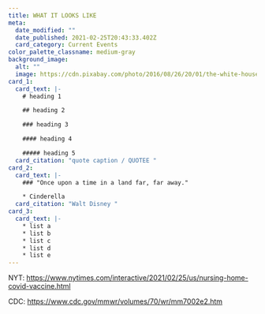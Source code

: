 ```yaml
---
title: WHAT IT LOOKS LIKE
meta:
  date_modified: ""
  date_published: 2021-02-25T20:43:33.402Z
  card_category: Current Events
color_palette_classname: medium-gray
background_image:
  alt: ""
  image: https://cdn.pixabay.com/photo/2016/08/26/20/01/the-white-house-1623005__480.jpg
card_1:
  card_text: |-
    # heading 1

    ## heading 2

    ### heading 3

    #### heading 4

    ##### heading 5
  card_citation: "quote caption / QUOTEE "
card_2:
  card_text: |-
    ### "Once upon a time in a land far, far away."

    * Cinderella
  card_citation: "Walt Disney "
card_3:
  card_text: |-
    * list a
    * list b
    * list c
    * list d
    * list e
---
```

NYT: <https://www.nytimes.com/interactive/2021/02/25/us/nursing-home-covid-vaccine.html>

CDC: https://www.cdc.gov/mmwr/volumes/70/wr/mm7002e2.htm
